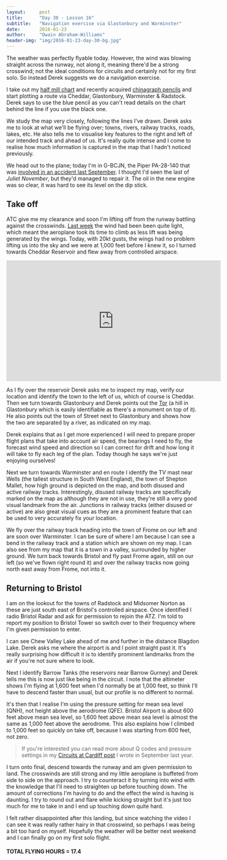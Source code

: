 ```yaml
---
layout:     post
title:      "Day 30 - Lesson 16"
subtitle:   "Navigation exercise via Glastonbury and Warminster"
date:       2016-01-23
author:     "Owain Abraham-Williams"
header-img: "img/2016-01-23-day-30-bg.jpg"
---
```


The weather was perfectly flyable today. However, the wind was blowing straight across the
runway, not along it, meaning there'd be a strong crosswind; not the ideal conditions for
circuits and certainly not for my first solo. So instead Derek suggests we do a navigation
exercise.

I take out my [half mill chart](http://www.pooleys.com/prod_detail.cfm?product_id=31) and
recently acquired [chinagraph pencils](http://www.flightstore.co.uk/pilot-supplies-c1/charts-c2/chart-accessories-c12/chart-pens-pencils-c18/chinagraph-chart-pencils-p98)
and start plotting a route via Cheddar, Glastonbury, Warminster & Radstock. Derek says to
use the blue pencil as you can't read details on the chart behind the line if you use the
black one.

We study the map very closely, following the lines I've drawn. Derek asks me to look at
what we'll be flying over; towns, rivers, railway tracks, roads, lakes, etc. He also tells
me to visualise key features to the right and left of our intended track and ahead of us.
It's really quite intense and I come to realise how much information is captured in the
map that I hadn't noticed previously.

We head out to the plane; today I'm in G-BCJN, the Piper PA-28-140 that was
[involved in an accident last September](/2015/09/13/day-14-lesson-10/). I thought I'd
seen the last of *Juliet November*, but they'd managed to repair it. The oil in the new
engine was so clear, it was hard to see its level on the dip stick.

## Take off

ATC give me my clearance and soon I'm lifting off from the runway battling against the
crosswinds. [Last week](/2016/01/16/day-29-lesson-15-am-i-ready-to-solo/) the wind had
been been quite light, which meant the aeroplane took its time to climb as less lift was
being generated by the wings. Today, with 20kt gusts, the wings had no problem lifting us
into the sky and we were at 1,000 feet before I knew it, so I turned towards Cheddar
Reservoir and flew away from controlled airspace.

<iframe width="560" height="315" src="https://www.youtube.com/embed/6Nd7ESvjEpE" frameborder="0" allowfullscreen></iframe>

As I fly over the reservoir Derek asks me to inspect my map, verify our location and
identify the town to the left of us, which of course is Cheddar. Then we turn towards
Glastonbury and Derek points out the [Tor](https://en.wikipedia.org/wiki/Glastonbury_Tor)
(a hill in Glastonbury which is easily identifiable as there's a monument on top of it).
He also points out the town of Street next to Glastonbury and shows how the two are
separated by a river, as indicated on my map.

Derek explains that as I get more experienced I will need to prepare proper flight plans
that take into account air speed, the bearings I need to fly, the forecast wind speed and
direction so I can correct for drift and how long it will take to fly each leg of the
plan. Today though he says we're just enjoying ourselves!

Next we turn towards Warminster and en route I identify the TV mast near Wells (the
tallest structure in South West England), the town of Shepton Mallet, how high ground is
depicted on the map, and both disused and active railway tracks. Interestingly, disused
railway tracks are specifically marked on the map as although they are not in use, they're
still a very good visual landmark from the air. Junctions in railway tracks (either
disused or active) are also great visual cues as they are a prominent feature that can be
used to very accurately fix your location.

We fly over the railway track heading into the town of Frome on our left and are soon over
Warminster. I can be sure of where I am because I can see a bend in the railway track and
a station which are shown on my map. I can also see from my map that it is a town in a
valley, surrounded by higher ground. We turn back towards Bristol and fly past Frome
again, still on our left (so we've flown right round it) and over the railway tracks now
going north east away from Frome, not into it.

## Returning to Bristol

I am on the lookout for the towns of Radstock and Midsomer Norton as these are just south
east of Bristol's controlled airspace. Once identified I radio Bristol Radar and ask for
permission to rejoin the ATZ. I'm told to report my position to Bristol Tower so switch
over to their frequency where I'm given permission to enter.

I can see Chew Valley Lake ahead of me and further in the distance Blagdon Lake. Derek
asks me where the airport is and I point straight past it. It's really surprising how
difficult it is to identify prominent landmarks from the air if you're not sure where to
look.

Next I identify Barrow Tanks (the reservoirs near Barrow Gurney) and Derek tells me this
is now just like being in the circuit. I note that the altimeter shows I'm flying at 1,600
feet when I'd normally be at 1,000 feet, so think I'll have to descend faster than usual,
but our profile is no different to normal.

It's then that I realise I'm using the pressure setting for mean sea level (QNH), not
height above the aerodrome (QFE). Bristol Airport is about 600 feet above mean sea level,
so 1,600 feet above mean sea level is almost the same as 1,000 feet above the aerodrome.
This also explains how I climbed to 1,000 feet so quickly on take off, because I was
starting from 600 feet, not zero.

> If you're interested you can read more about Q codes and pressure settings in my
> [Circuits at Cardiff post](/2015/09/05/day-12-lesson-8/) I wrote in September last year.

I turn onto final, descend towards the runway and am given permission to land. The
crosswinds are still strong and my little aeroplane is buffeted from side to side on the
approach. I try to counteract it by turning into wind with the knowledge that I'll need to
straighten up before touching down. The amount of corrections I'm having to do and the
effect the wind is having is daunting. I try to round out and flare while kicking straight
but it's just too much for me to take in and I end up touching down quite hard.

I felt rather disappointed after this landing, but since watching the video I can see it
was really rather hairy in that crosswind, so perhaps I was being a bit too hard on
myself. Hopefully the weather will be better next weekend and I can finally go on my first
solo flight.

#### TOTAL FLYING HOURS = 17.4